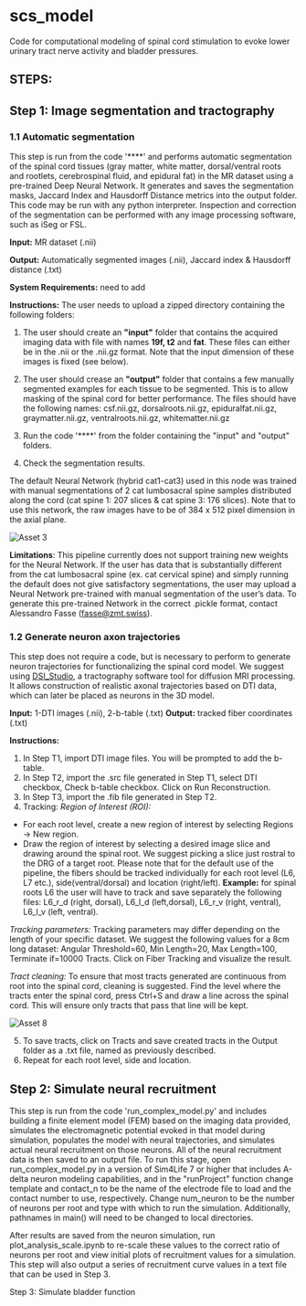 # scs_model
Code for computational modeling of spinal cord stimulation to evoke lower urinary tract nerve activity and bladder pressures.

## STEPS: 

## Step 1: Image segmentation and tractography

### 1.1 Automatic segmentation
This step is run from the code '****' and performs automatic segmentation of the spinal cord tissues (gray matter, white matter, dorsal/ventral roots and rootlets, cerebrospinal fluid, and epidural fat) in the MR dataset using a pre-trained Deep Neural Network. It generates and saves the segmentation masks, Jaccard Index and Hausdorff Distance metrics into the output folder. This code may be run with any python interpreter. Inspection and correction of the segmentation can be performed with any image processing software, such as iSeg or FSL.

**Input:** MR dataset (.nii)

**Output:** Automatically segmented images (.nii), Jaccard index & Hausdorff distance (.txt)

**System Requirements:**
need to add

**Instructions:** The user needs to upload a zipped directory containing the following folders: 
1. The user should create an **"input"** folder that contains the acquired imaging data with file with names **19f, t2** and **fat**. These files can either be in the .nii or the .nii.gz format. Note that the input dimension of these images is fixed (see below).

2. The user should crease an **"output"** folder that contains a few manually segmented examples for each tissue to be segmented. This is to allow masking of the spinal cord for better performance. The files should have the following names:
csf.nii.gz, dorsalroots.nii.gz, epiduralfat.nii.gz, graymatter.nii.gz, ventralroots.nii.gz, whitematter.nii.gz

3. Run the code '****' from the folder containing the "input" and "output" folders.

4. Check the segmentation results.

The default Neural Network (hybrid cat1-cat3) used in this node was trained with manual segmentations of 2 cat lumbosacral spine samples distributed along the cord (cat spine 1: 207 slices & cat spine 3: 176 slices). Note that to use this network, the raw images have to be of 384 x 512 pixel dimension in the axial plane.

![Asset 3](https://user-images.githubusercontent.com/43448105/191312158-00045d2b-d32c-4bdf-8836-307683e137f6.png)

**Limitations**: This pipeline currently does not support training new weights for the Neural Network. If the user has data that is substantially different from the cat lumbosacral spine (ex. cat cervical spine) and simply running the default does not give satisfactory segmentations, the user may upload a Neural Network pre-trained with manual segmentation of the user’s data. To generate this pre-trained Network in the correct .pickle format, contact Alessandro Fasse (fasse@zmt.swiss).

### 1.2 Generate neuron axon trajectories
This step does not require a code, but is necessary to perform to generate neuron trajectories for functionalizing the spinal cord model. We suggest using [DSI_Studio](https://dsi-studio.labsolver.org/), a tractography software tool for diffusion MRI processing. It allows construction of realistic axonal trajectories based on DTI data, which can later be placed as neurons in the 3D model.

**Input:** 1-DTI images (.nii), 2-b-table (.txt)
**Output:** tracked fiber coordinates (.txt)

**Instructions:** 
1. In Step T1, import DTI image files. You will be prompted to add the b-table.
2. In Step T2, import the .src file generated in Step T1, select DTI checkbox, Check b-table checkbox. Click on Run Reconstruction.
3. In Step T3, import the .fib file generated in Step T2.
4. Tracking:
*Region of Interest (ROI):*
- For each root level, create a new region of interest by selecting Regions -> New region.  
- Draw the region of interest by selecting a desired image slice and drawing around the spinal root. We suggest picking a slice just rostral to the DRG of a target root. Please note that for the default use of the pipeline, the fibers should be tracked individually for each root level (L6, L7 etc.), side(ventral/dorsal) and location (right/left).
**Example:** for spinal roots L6 the user will have to track and save separately the following files: L6_r_d (right, dorsal), L6_l_d (left,dorsal), L6_r_v (right, ventral), L6_l_v (left, ventral).

*Tracking parameters:*
Tracking parameters may differ depending on the length of your specific dataset. We suggest the following values for a 8cm long dataset: Angular Threshold=60, Min Length=20, Max Length=100, Terminate if=10000 Tracts.
Click on Fiber Tracking and visualize the result.

*Tract cleaning:*
To ensure that most tracts generated are continuous from root into the spinal cord, cleaning is suggested. Find the level where the tracts enter the spinal cord, press Ctrl+S and draw a line across the spinal cord. This will ensure only tracts that pass that line will be kept.

![Asset 8](https://user-images.githubusercontent.com/43448105/191318832-e0b5d978-e7cb-4d73-b1a8-889e8b4931b9.png)

5. To save tracts, click on Tracts and save created tracts in the Output folder as a .txt file, named as previously described.
6. Repeat for each root level, side and location.

## Step 2: Simulate neural recruitment

This step is run from the code 'run_complex_model.py' and includes building a finite element model (FEM) based on the imaging data provided, simulates the electromagnetic potential evoked in that model during simulation, populates the model with neural trajectories, and simulates actual neural recruitment on those neurons. All of the neural recruitment data is then saved to an output file. To run this stage, open run_complex_model.py in a version of Sim4Life 7 or higher that includes A-delta neuron modeling capabilities, and in the "runProject" function change template and contact_n to be the name of the electrode file to load and the contact number to use, respectively. Change num_neuron to be the number of neurons per root and type with which to run the simulation. Additionally, pathnames in main() will need to be changed to local directories. 

After results are saved from the neuron simulation, run plot_analysis_scale.ipynb to re-scale these values to the correct ratio of neurons per root and view initial plots of recruitment values for a simulation. This step will also output a series of recruitment curve values in a text file that can be used in Step 3. 

Step 3: Simulate bladder function

